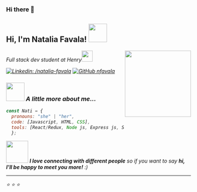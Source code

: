 ### Hi there 👋

<h2> Hi, I'm Natalia Favala! <img src="https://media.giphy.com/media/mGcNjsfWAjY5AEZNw6/giphy.gif" width="50"></h2>

<img align='right' src="https://media3.giphy.com/media/8F3ahgDjOjEZ26pvP1/giphy.gif?cid=ecf05e47cf843ab97fd5f3069e4b7cae8c2da7e55777c696&rid=giphy.gif&ct=g" width="180">
<p><em>Full stack dev student at <a> Henry</a><img src="https://assets.soyhenry.com/assets/LOGO-HENRY-03.png" width="30"></br>


[![Linkedin: /natalia-favala](https://img.shields.io/badge/-blue?style=flat-square&logo=Linkedin&logoColor=white&link=https://www.linkedin.com/in/natalia-favala/)](https://www.linkedin.com/in/natalia-favala/)
[![GitHub nfavala](https://img.shields.io/github/followers/nfavala?label=follow&style=social)](https://github.com/nfavala)


### <img src="https://media.giphy.com/media/VgCDAzcKvsR6OM0uWg/giphy.gif" width="50"> A little more about me...  

```javascript
const Nati = {
  pronouns: "she" | "her",
  code: [Javascript, HTML, CSS],
  tools: [React/Redux, Node js, Express js, Sequelize SQL],
  };
```

<img src="https://media.giphy.com/media/LnQjpWaON8nhr21vNW/giphy.gif" width="60"> <em><b>I love connecting with different people</b> so if you want to say <b>hi, I'll be happy to meet you more!</b> :)</em>

---

⭐️
⭐️
⭐️

